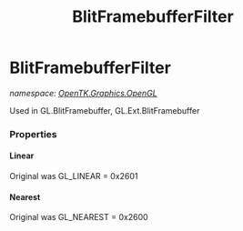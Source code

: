 ﻿---
title: BlitFramebufferFilter
---

# BlitFramebufferFilter
_namespace: [OpenTK.Graphics.OpenGL](N-OpenTK.Graphics.OpenGL.html)_

Used in GL.BlitFramebuffer, GL.Ext.BlitFramebuffer



### Properties

#### Linear
Original was GL_LINEAR = 0x2601
#### Nearest
Original was GL_NEAREST = 0x2600

